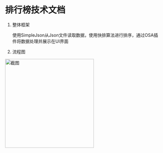 # 排行榜技术文档

1. 整体框架

    使用SimpleJson从Json文件读取数据，使用快排算法进行排序，通过OSA插件将数据处理并展示在UI界面
    
    
2. 流程图

<img width="289" alt="截图" src="https://user-images.githubusercontent.com/93114635/140287410-43543413-8b93-42f4-a557-de0a7275abe4.png">

